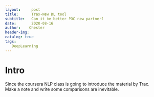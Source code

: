 ```yaml
---
layout:     post
title:      Trax-New DL tool
subtitle:   Can it be better POC new partner?
date:       2020-08-16
author:    Chester
header-img: 
catalog: true
tags:
   DeepLearning
---
```

#  Intro 
Since the coursera NLP class is going to introduce the material by Trax. Make a note and write some comparisons are inevitable. 


<!--stackedit_data:
eyJoaXN0b3J5IjpbMTkxNjE3NjA2NiwxMTMyMjA4MzU4XX0=
-->
